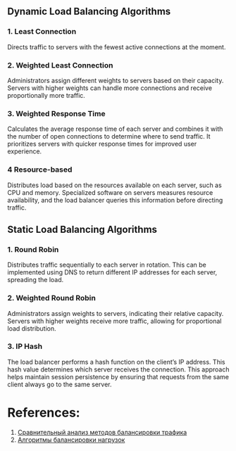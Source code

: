 ## **Dynamic Load Balancing Algorithms**

### **1. Least Connection** 
Directs traffic to servers with the fewest active connections at the moment.
### **2. Weighted Least Connection** 
Administrators assign different weights to servers based on their capacity. Servers with higher weights can handle more connections and receive proportionally more traffic.
### **3. Weighted Response Time** 
Calculates the average response time of each server and combines it with the number of open connections to determine where to send traffic. It prioritizes servers with quicker response times for improved user experience.
### **4 Resource-based** 
Distributes load based on the resources available on each server, such as CPU and memory. Specialized software on servers measures resource availability, and the load balancer queries this information before directing traffic.

## Static Load Balancing Algorithms

### 1. Round Robin
Distributes traffic sequentially to each server in rotation. This can be implemented using DNS to return different IP addresses for each server, spreading the load.

### **2. Weighted Round Robin** 

Administrators assign weights to servers, indicating their relative capacity. Servers with higher weights receive more traffic, allowing for proportional load distribution.
### **3. IP Hash** 

The load balancer performs a hash function on the client’s IP address. This hash value determines which server receives the connection. This approach helps maintain session persistence by ensuring that requests from the same client always go to the same server.

# References:

1. [Сравнительный анализ методов балансировки трафика](https://habr.com/ru/companies/oleg-bunin/articles/319262/)
2. [Алгоритмы балансировки нагрузок](https://habr.com/ru/companies/ruvds/articles/732648/)